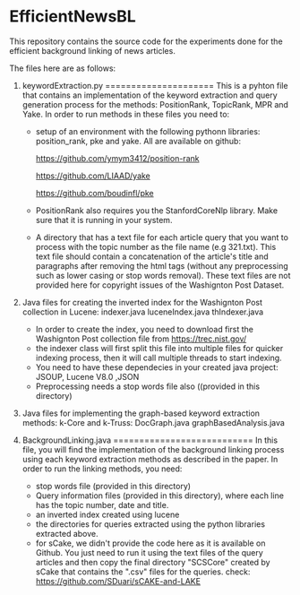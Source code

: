 # EfficientNewsBL
This repository contains the source code for the experiments done for the efficient background linking of news articles. 

The files here are as follows:

1) keywordExtraction.py 
=====================
This is a pyhton file that contains an implementation of the keyword extraction and query generation process for the methods: PositionRank, TopicRank, MPR and Yake. In order to run methods in these files you need to:
	- setup of an environment with the following pythonn libraries: position_rank, pke and yake. All are available on github:
	
		https://github.com/ymym3412/position-rank
		
		https://github.com/LIAAD/yake
		
		https://github.com/boudinfl/pke
		

	- PositionRank also requires you the StanfordCoreNlp library. Make sure that it is running in your system.

	- A directory that has a text file for each article query that you want to process with the topic number as the file name (e.g 321.txt). This text file should contain a concatenation of the article's title and paragraphs after removing the html tags (without any preprocessing such as lower casing or stop words removal). These text files are not provided here for copyright issues of the Washignton Post Dataset.


2) Java files for creating the inverted index for the Washignton Post collection in Lucene:
indexer.java
luceneIndex.java
thIndexer.java

	- In order to create the index, you need to download first the Washignton Post collection file from https://trec.nist.gov/
	- the indexer class will first split this file into multiple files for quicker indexing process, then it will call multiple threads to start indexing. 
	- You need to have these dependecies in your created java project:
	JSOUP, Lucene V8.0 ,JSON
	- Preprocessing needs a stop words file also ((provided in this directory)


3) Java files for implementing the graph-based keyword extraction methods: k-Core and k-Truss:
DocGraph.java
graphBasedAnalysis.java


4) BackgroundLinking.java
===========================
In this file, you will find the implementation of the background linking process using each keyword extraction methods as described in the paper. In order to run the linking methods, you need:
	- stop words file (provided in this directory)
	- Query information files (provided in this directory), where each line has the topic number, date and title.
	- an inverted index created using lucene
	- the directories for queries extracted using the python libraries extracted above.
	- for sCake, we didn't provide the code here as it is available on Github. You just need to run it using the text files of the query articles and then copy 		the final directory "SCSCore" created by sCake that contains the ".csv" files for the queries. check: https://github.com/SDuari/sCAKE-and-LAKE


